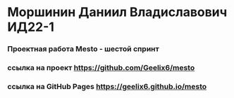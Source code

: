 # Моршинин Даниил Владиславович ИД22-1

### Проектная работа Mesto - шестой спринт

### ссылка на проект https://github.com/Geelix6/mesto

### ссылка на GitHub Pages https://geelix6.github.io/mesto
